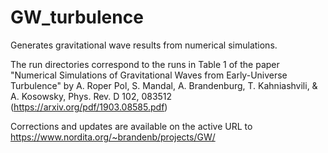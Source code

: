 # GW_turbulence

Generates gravitational wave results from numerical simulations.

The run directories correspond to the runs in Table 1 of the paper "Numerical Simulations of Gravitational Waves from Early-Universe Turbulence"
by A. Roper Pol, S. Mandal, A. Brandenburg, T. Kahniashvili, & A. Kosowsky, Phys. Rev. D 102, 083512 (https://arxiv.org/pdf/1903.08585.pdf)

Corrections and updates are available on the active URL to https://www.nordita.org/~brandenb/projects/GW/

